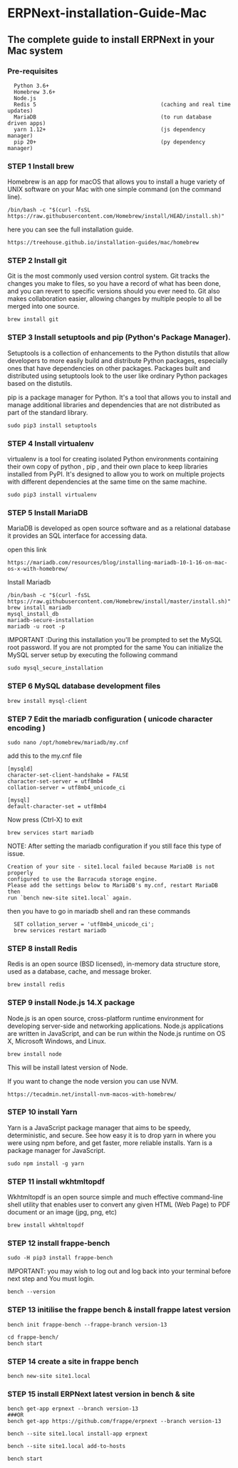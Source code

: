 # ERPNext-installation-Guide-Mac
## The complete guide to install ERPNext in your Mac system

### Pre-requisites 

      Python 3.6+
      Homebrew 3.6+
      Node.js
      Redis 5                                       (caching and real time updates)
      MariaDB                                       (to run database driven apps)
      yarn 1.12+                                    (js dependency manager)
      pip 20+                                       (py dependency manager)


### STEP 1 Install brew
Homebrew is an app for macOS that allows you to install a huge variety of UNIX software on your Mac 
with one simple command (on the command line).

    /bin/bash -c "$(curl -fsSL https://raw.githubusercontent.com/Homebrew/install/HEAD/install.sh)"
    
here you can see the full installation guide.    

    https://treehouse.github.io/installation-guides/mac/homebrew


### STEP 2 Install git
Git is the most commonly used version control system. Git tracks the changes you make to files, 
so you have a record of what has been done, and you can revert to specific versions should you ever need to. 
Git also makes collaboration easier, allowing changes by multiple people to all be merged into one source.
    
    brew install git


### STEP 3 Install setuptools and pip (Python's Package Manager).
Setuptools is a collection of enhancements to the Python distutils that allow developers 
to more easily build and distribute Python packages, especially ones that have 
dependencies on other packages. Packages built and distributed using setuptools 
look to the user like ordinary Python packages based on the distutils.

pip is a package manager for Python.  It's a tool that allows you to install and manage 
additional libraries and dependencies that are not distributed as part of the standard library.

    sudo pip3 install setuptools

### STEP 4 Install virtualenv
virtualenv is a tool for creating isolated Python environments containing their own copy of
python , pip , and their own place to keep libraries installed from PyPI.
It's designed to allow you to work on multiple projects with different dependencies 
at the same time on the same machine.
    
    sudo pip3 install virtualenv
    

### STEP 5 Install MariaDB
MariaDB is developed as open source software and as a relational database it provides an SQL interface 
for accessing data.

open this link

    https://mariadb.com/resources/blog/installing-mariadb-10-1-16-on-mac-os-x-with-homebrew/
 
Install Mariadb

    /bin/bash -c "$(curl -fsSL https://raw.githubusercontent.com/Homebrew/install/master/install.sh)"
    brew install mariadb
    mysql_install_db
    mariadb-secure-installation
    mariadb -u root -p
    
     
IMPORTANT :During this installation you'll be prompted to set the MySQL root password.
If you are not prompted for the same You can initialize the MySQL server setup by executing 
the following command
    
    sudo mysql_secure_installation
    
### STEP 6  MySQL database development files

    brew install mysql-client

### STEP 7 Edit the mariadb configuration ( unicode character encoding )

    sudo nano /opt/homebrew/mariadb/my.cnf

add this to the my.cnf file

    [mysqld]
    character-set-client-handshake = FALSE
    character-set-server = utf8mb4
    collation-server = utf8mb4_unicode_ci

    [mysql]
    default-character-set = utf8mb4

Now press (Ctrl-X) to exit

    brew services start mariadb

NOTE: After setting the mariadb configuration if you still face this type of issue.

    Creation of your site - site1.local failed because MariaDB is not properly
    configured to use the Barracuda storage engine.
    Please add the settings below to MariaDB's my.cnf, restart MariaDB then
    run `bench new-site site1.local` again.
    
then you have to go in mariadb shell and ran these commands

      SET collation_server = 'utf8mb4_unicode_ci';
      brew services restart mariadb

### STEP 8 install Redis
Redis is an open source (BSD licensed), in-memory data structure store, used as a database, 
cache, and message broker.
    
    brew install redis

### STEP 9 install Node.js 14.X package
Node.js is an open source, cross-platform runtime environment for developing server-side and 
networking applications. Node.js applications are written in JavaScript, and can be run within the Node.js
runtime on OS X, Microsoft Windows, and Linux.

    brew install node
    
This will be install latest version of Node.

If you want to change the node version you can use NVM.

    https://tecadmin.net/install-nvm-macos-with-homebrew/

### STEP 10  install Yarn
Yarn is a JavaScript package manager that aims to be speedy, deterministic, and secure. 
See how easy it is to drop yarn in where you were using npm before, and get faster, more reliable installs.
Yarn is a package manager for JavaScript.
    
    sudo npm install -g yarn

### STEP 11 install wkhtmltopdf
Wkhtmltopdf is an open source simple and much effective command-line shell utility that enables 
user to convert any given HTML (Web Page) to PDF document or an image (jpg, png, etc)

    brew install wkhtmltopdf
    
    
### STEP 12 install frappe-bench

    sudo -H pip3 install frappe-bench

IMPORTANT: you may wish to log out and log back into your terminal 
before next step and You must login.
    
    bench --version
    
### STEP 13 initilise the frappe bench & install frappe latest version 

    bench init frappe-bench --frappe-branch version-13
    
    cd frappe-bench/
    bench start
    
### STEP 14 create a site in frappe bench 
    
    bench new-site site1.local

### STEP 15 install ERPNext latest version in bench & site

    bench get-app erpnext --branch version-13
    ###OR
    bench get-app https://github.com/frappe/erpnext --branch version-13

    bench --site site1.local install-app erpnext

    bench --site site1.local add-to-hosts
    
    bench start
